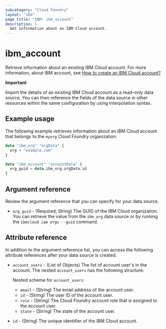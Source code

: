 ```yaml
---
subcategory: "Cloud Foundry"
layout: "ibm"
page_title: "IBM: ibm_account"
description: |-
  Get information about an IBM Cloud account.
---
```


# ibm_account

Retrieve information about an existing IBM Cloud account. For more information, about IBM account, see [How to create an IBM Cloud account?](https://cloud.ibm.com/docs/account?topic=account-accountfaqs)

**Important**

Import the details of an existing IBM Cloud account as a read-only data source. You can then reference the fields of the data source in other resources within the same configuration by using interpolation syntax.


## Example usage
The following example retrieves information about an IBM Cloud account that belongs to the `myorg` Cloud Foundry organization. 

```terraform
data "ibm_org" "orgData" {
  org = "example.com"
}

data "ibm_account" "accountData" {
  org_guid = data.ibm_org.orgData.id
}
```

## Argument reference
Review the argument reference that you can specify for your data source.

- `org_guid` - (Required, String) The GUID of the IBM Cloud organization. You can retrieve the value from the `ibm_org` data source or by running the `ibmcloud iam orgs --guid` command.

## Attribute reference
In addition to the argument reference list, you can access the following attribute references after your data source is created.

- `account_users` - (List of Objects) The list of account user's in the account. The nested `account_users` has the following structure:
  
  Nested scheme for `account_users`:
  - `email` - (String) The email address of the account user.
  - `id` - (String) The user ID of the account user.
  - `role` -  (String) The Cloud Foundry account role that is assigned to the account user.
  - `state` - (String) The state of the account user.

- `id` - (String) The unique identifier of the IBM Cloud account.

